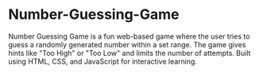 # Number-Guessing-Game
Number Guessing Game is a fun web-based game where the user tries to guess a randomly generated number within a set range. The game gives hints like "Too High" or "Too Low" and limits the number of attempts. Built using HTML, CSS, and JavaScript for interactive learning.

